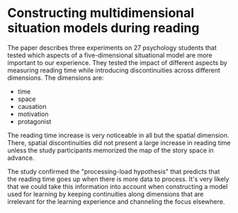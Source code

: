 # Constructing multidimensional situation models during reading

The paper describes three experiments on 27 psychology students that tested which aspects of a five-dimensional situational model are more important to our experience.
They tested the impact of different aspects by measuring reading time while introducing discontinuities across different dimensions.
The dimensions are:
- time
- space
- causation
- motivation
- protagonist

The reading time increase is very noticeable in all but the spatial dimension.
There, spatial discontinuities did not present a large increase in reading time unless the study participants memorized the map of the story space in advance.

The study confirmed the "processing-load hypothesis" that predicts that the reading time goes up when there is more data to process.
It's very likely that we could take this information into account when constructing a model used for learning by keeping continuities along dimensions that are irrelevant for the learning experience and channeling the focus elsewhere.
